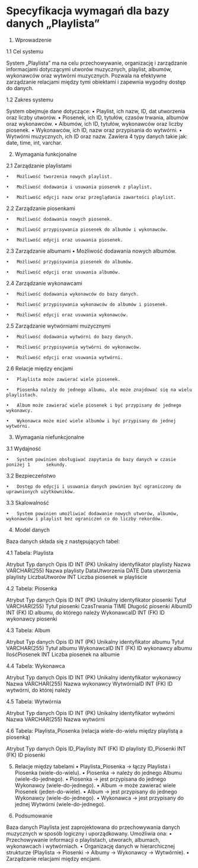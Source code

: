 # Specyfikacja wymagań dla bazy danych „Playlista” 
 
1. Wprowadzenie 
 
1.1 Cel systemu 
 
 System „Playlista” ma na celu przechowywanie, organizację i zarządzanie informacjami dotyczącymi utworów muzycznych, playlist, albumów, wykonawców oraz wytwórni muzycznych. Pozwala na efektywne zarządzanie relacjami między tymi obiektami i zapewnia wygodny dostęp do danych. 
 
1.2 Zakres systemu 
 
 System obejmuje dane dotyczące: 
 	•	Playlist, ich nazw, ID, dat utworzenia oraz liczby utworów. 
 	•	Piosenek, ich ID, tytułów, czasów trwania, albumów oraz wykonawców. 
 	•	Albumów, ich ID, tytułów, wykonawców oraz liczby piosenek. 
 	•	Wykonawców, ich ID, nazw oraz przypisania do wytwórni. 
 	•	Wytwórni muzycznych, ich ID oraz nazw. 
Zawiera 4 typy danych takie jak: date, time, int, varchar.
 
2. Wymagania funkcjonalne 
 
2.1 Zarządzanie playlistami 
 	
    •	Możliwość tworzenia nowych playlist. 
 	
    •	Możliwość dodawania i usuwania piosenek z playlist. 
 	
    •	Możliwość edycji nazw oraz przeglądania zawartości playlist. 
 
2.2 Zarządzanie piosenkami 
 	
    •	Możliwość dodawania nowych piosenek. 
 	
    •	Możliwość przypisywania piosenek do albumów i wykonawców. 
 	
    •	Możliwość edycji oraz usuwania piosenek. 
 
2.3 Zarządzanie albumami 
 	•	Możliwość dodawania nowych albumów. 
 	
    •	Możliwość przypisywania piosenek do albumów. 
 	
    •	Możliwość edycji oraz usuwania albumów. 
 
2.4 Zarządzanie wykonawcami 
 	
    •	Możliwość dodawania wykonawców do bazy danych. 
 	
    •	Możliwość przypisywania wykonawców do albumów i piosenek. 
 	
    •	Możliwość edycji oraz usuwania wykonawców. 
 
2.5 Zarządzanie wytwórniami muzycznymi 
 	
    •	Możliwość dodawania wytwórni do bazy danych. 
 	
    •	Możliwość przypisywania wytwórni do wykonawców. 
 	
    •	Możliwość edycji oraz usuwania wytwórni. 
 
2.6 Relacje między encjami 
 	
    •	Playlista może zawierać wiele piosenek. 
 	
    •	Piosenka należy do jednego albumu, ale może znajdować się na wielu 		playlistach. 
 	
    •	Album może zawierać wiele piosenek i być przypisany do jednego 			wykonawcy. 
 	
    •	Wykonawca może mieć wiele albumów i być przypisany do jednej 			wytwórni. 
 
 
3. Wymagania niefunkcjonalne 
 
3.1 Wydajność 
 	
    •	System powinien obsługiwać zapytania do bazy danych w czasie poniżej 1 		sekundy. 
 
3.2 Bezpieczeństwo 
 	
    •	Dostęp do edycji i usuwania danych powinien być ograniczony do 			uprawnionych użytkowników. 
 
3.3 Skalowalność 
 	
    •	System powinien umożliwiać dodawanie nowych utworów, albumów, 		wykonawców i playlist bez ograniczeń co do liczby rekordów. 
 
 
4. Model danych 
 
 Baza danych składa się z następujących tabel: 
 
4.1 Tabela: Playlista 
 
Atrybut	Typ danych	Opis 
 ID	INT (PK)	Unikalny identyfikator playlisty 
 Nazwa	VARCHAR(255)	Nazwa playlisty 
 DataUtworzenia	DATE	Data utworzenia playlisty 
 LiczbaUtworów	INT	Liczba piosenek w playliście 
 
4.2 Tabela: Piosenka 
 
Atrybut	Typ danych	Opis 
 ID	INT (PK)	Unikalny identyfikator piosenki 
 Tytuł	VARCHAR(255)	Tytuł piosenki 
 CzasTrwania	TIME	Długość piosenki 
 AlbumID	INT (FK)	ID albumu, do którego należy 
 WykonawcaID	INT (FK)	ID wykonawcy piosenki 
 
4.3 Tabela: Album 
 
Atrybut	Typ danych	Opis 
 ID	INT (PK)	Unikalny identyfikator albumu 
 Tytuł	VARCHAR(255)	Tytuł albumu 
 WykonawcaID	INT (FK)	ID wykonawcy albumu 
 IlośćPiosenek	INT	Liczba piosenek na albumie 
 
4.4 Tabela: Wykonawca 
 
Atrybut	Typ danych	Opis 
 ID	INT (PK)	Unikalny identyfikator wykonawcy 
 Nazwa	VARCHAR(255)	Nazwa wykonawcy 
 WytwórniaID	INT (FK)	ID wytwórni, do której należy 
 
4.5 Tabela: Wytwórnia 
 
Atrybut	Typ danych	Opis 
 ID	INT (PK)	Unikalny identyfikator wytwórni 
 Nazwa	VARCHAR(255)	Nazwa wytwórni 
 
4.6 Tabela: Playlista_Piosenka (relacja wiele-do-wielu między playlistą a piosenką) 
 
Atrybut	Typ danych	Opis 
 ID_Playlisty	INT (FK)	ID playlisty 
 ID_Piosenki	INT (FK)	ID piosenki 
 
 
5. Relacje między tabelami 
 	•	Playlista_Piosenka → łączy Playlista i Piosenka (wiele-do-wielu). 
 	•	Piosenka → należy do jednego Albumu (wiele-do-jednego). 
 	•	Piosenka → jest przypisana do jednego Wykonawcy (wiele-do-jednego). 
 	•	Album → może zawierać wiele Piosenek (jeden-do-wiele). 
 	•	Album → jest przypisany do jednego Wykonawcy (wiele-do-jednego). 
 	•	Wykonawca → jest przypisany do jednej Wytwórni (wiele-do-jednego). 
 
 

6. Podsumowanie 
 
 Baza danych Playlista jest zaprojektowana do przechowywania danych muzycznych w sposób logiczny i uporządkowany. Umożliwia ona: 
 	•	Przechowywanie informacji o playlistach, utworach, albumach, 			wykonawcach i wytwórniach. 
 	•	Organizację danych w hierarchicznej strukturze (Playlista → Piosenki → 		Albumy → Wykonawcy → Wytwórnie). 
 	•	Zarządzanie relacjami między encjami. 